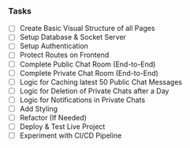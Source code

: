 ### Tasks

- [ ] Create Basic Visual Structure of all Pages
- [ ] Setup Database & Socket Server
- [ ] Setup Authentication
- [ ] Protect Routes on Frontend
- [ ] Complete Public Chat Room (End-to-End)
- [ ] Complete Private Chat Room (End-to-End)
- [ ] Logic for Caching latest 50 Public Chat Messages
- [ ] Logic for Deletion of Private Chats after a Day
- [ ] Logic for Notifications in Private Chats
- [ ] Add Styling
- [ ] Refactor (If Needed)
- [ ] Deploy & Test Live Project
- [ ] Experiment with CI/CD Pipeline

